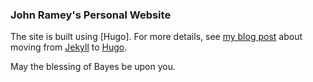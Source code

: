 ### John Ramey's Personal Website

The site is built using [Hugo]. For more details, see [my blog post](https://ramhiser.com/post/2017-12-28-bye-bye-jekyll-hello-hugo/)
about moving from [Jekyll](https://jekyllrb.com/) to [Hugo](https://gohugo.io/).

May the blessing of Bayes be upon you.
